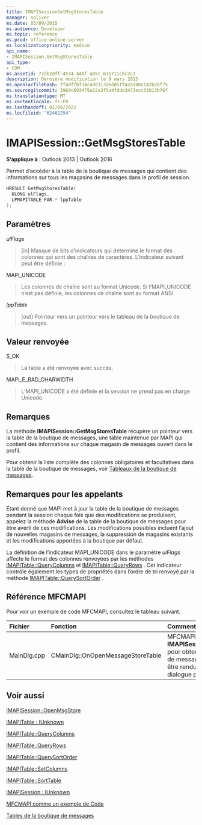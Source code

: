 ```yaml
---
title: IMAPISessionGetMsgStoresTable
manager: soliver
ms.date: 03/09/2015
ms.audience: Developer
ms.topic: reference
ms.prod: office-online-server
ms.localizationpriority: medium
api_name:
- IMAPISession.GetMsgStoresTable
api_type:
- COM
ms.assetid: 77db2dff-4534-440f-a05c-635711cbc2c3
description: Dernière modification le 9 mars 2015
ms.openlocfilehash: ff4dffbf34cadd313d6dd5ff42ad88c142b28f75
ms.sourcegitcommit: 5969c693475e22a3f5a4fdde3473ecc33013b76f
ms.translationtype: MT
ms.contentlocale: fr-FR
ms.lasthandoff: 02/09/2022
ms.locfileid: "62462254"
---
```

# <a name="imapisessiongetmsgstorestable"></a>IMAPISession::GetMsgStoresTable

  
  
**S’applique à** : Outlook 2013 | Outlook 2016 
  
Permet d’accéder à la table de la boutique de messages qui contient des informations sur tous les magasins de messages dans le profil de session.
  
```cpp
HRESULT GetMsgStoresTable(
  ULONG ulFlags,
  LPMAPITABLE FAR * lppTable
);
```

## <a name="parameters"></a>Paramètres

 _ulFlags_
  
> [in] Masque de bits d’indicateurs qui détermine le format des colonnes qui sont des chaînes de caractères. L’indicateur suivant peut être définie :
    
MAPI_UNICODE 
  
> Les colonnes de chaîne sont au format Unicode. Si l’MAPI_UNICODE n’est pas définie, les colonnes de chaîne sont au format ANSI.
    
 _lppTable_
  
> [out] Pointeur vers un pointeur vers le tableau de la boutique de messages.
    
## <a name="return-value"></a>Valeur renvoyée

S_OK 
  
> La table a été renvoyée avec succès.
    
MAPI_E_BAD_CHARWIDTH 
  
> L’MAPI_UNICODE a été définie et la session ne prend pas en charge Unicode.
    
## <a name="remarks"></a>Remarques

La méthode **IMAPISession::GetMsgStoresTable** récupère un pointeur vers la table de la boutique de messages, une table maintenue par MAPI qui contient des informations sur chaque magasin de messages ouvert dans le profil. 
  
Pour obtenir la liste complète des colonnes obligatoires et facultatives dans la table de la boutique de messages, voir [Tableaux de la boutique de messages](message-store-tables.md). 
  
## <a name="notes-to-callers"></a>Remarques pour les appelants

Étant donné que MAPI met à jour la table de la boutique de messages pendant la session chaque fois que des modifications se produisent, appelez la méthode **Advise** de la table de la boutique de messages pour être averti de ces modifications. Les modifications possibles incluent l’ajout de nouvelles magasins de messages, la suppression de magasins existants et les modifications apportées à la boutique par défaut. 
  
La définition de l’indicateur MAPI_UNICODE dans le paramètre _ulFlags_ affecte le format des colonnes renvoyées par les méthodes [IMAPITable::QueryColumns](imapitable-querycolumns.md) et [IMAPITable::QueryRows](imapitable-queryrows.md) . Cet indicateur contrôle également les types de propriétés dans l’ordre de tri renvoyé par la méthode [IMAPITable::QuerySortOrder](imapitable-querysortorder.md) . 
  
## <a name="mfcmapi-reference"></a>Référence MFCMAPI

Pour voir un exemple de code MFCMAPI, consultez le tableau suivant.
  
|**Fichier**|**Fonction**|**Commentaire**|
|:-----|:-----|:-----|
|MainDlg.cpp  <br/> |CMainDlg::OnOpenMessageStoreTable  <br/> |MFCMAPI utilise la méthode **IMAPISession::GetMsgStoresTable** pour obtenir la table de la boutique de messages afin qu’elle puisse être rendue dans la boîte de dialogue principale de MFCMAPI.  <br/> |
   
## <a name="see-also"></a>Voir aussi



[IMAPISession::OpenMsgStore](imapisession-openmsgstore.md)
  
[IMAPITable : IUnknown](imapitableiunknown.md)
  
[IMAPITable::QueryColumns](imapitable-querycolumns.md)
  
[IMAPITable::QueryRows](imapitable-queryrows.md)
  
[IMAPITable::QuerySortOrder](imapitable-querysortorder.md)
  
[IMAPITable::SetColumns](imapitable-setcolumns.md)
  
[IMAPITable::SortTable](imapitable-sorttable.md)
  
[IMAPISession : IUnknown](imapisessioniunknown.md)


[MFCMAPI comme un exemple de Code](mfcmapi-as-a-code-sample.md)
  
[Tables de la boutique de messages](message-store-tables.md)

